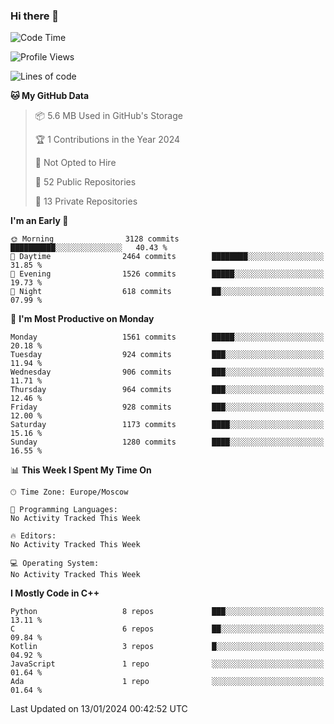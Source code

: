 ### Hi there 👋

<!--
**SemenMartynov/SemenMartynov** is a ✨ _special_ ✨ repository because its `README.md` (this file) appears on your GitHub profile.

Here are some ideas to get you started:

- 🔭 I’m currently working on ...
- 🌱 I’m currently learning ...
- 👯 I’m looking to collaborate on ...
- 🤔 I’m looking for help with ...
- 💬 Ask me about ...
- 📫 How to reach me: ...
- 😄 Pronouns: ...
- ⚡ Fun fact: ...
-->

<!--START_SECTION:waka-->
![Code Time](http://img.shields.io/badge/Code%20Time-0%20secs-blue)

![Profile Views](http://img.shields.io/badge/Profile%20Views-1-blue)

![Lines of code](https://img.shields.io/badge/From%20Hello%20World%20I%27ve%20Written-6.8%20million%20lines%20of%20code-blue)

**🐱 My GitHub Data** 

> 📦 5.6 MB Used in GitHub's Storage 
 > 
> 🏆 1 Contributions in the Year 2024
 > 
> 🚫 Not Opted to Hire
 > 
> 📜 52 Public Repositories 
 > 
> 🔑 13 Private Repositories 
 > 
**I'm an Early 🐤** 

```text
🌞 Morning                3128 commits        ██████████░░░░░░░░░░░░░░░   40.43 % 
🌆 Daytime                2464 commits        ████████░░░░░░░░░░░░░░░░░   31.85 % 
🌃 Evening                1526 commits        █████░░░░░░░░░░░░░░░░░░░░   19.73 % 
🌙 Night                  618 commits         ██░░░░░░░░░░░░░░░░░░░░░░░   07.99 % 
```
📅 **I'm Most Productive on Monday** 

```text
Monday                   1561 commits        █████░░░░░░░░░░░░░░░░░░░░   20.18 % 
Tuesday                  924 commits         ███░░░░░░░░░░░░░░░░░░░░░░   11.94 % 
Wednesday                906 commits         ███░░░░░░░░░░░░░░░░░░░░░░   11.71 % 
Thursday                 964 commits         ███░░░░░░░░░░░░░░░░░░░░░░   12.46 % 
Friday                   928 commits         ███░░░░░░░░░░░░░░░░░░░░░░   12.00 % 
Saturday                 1173 commits        ████░░░░░░░░░░░░░░░░░░░░░   15.16 % 
Sunday                   1280 commits        ████░░░░░░░░░░░░░░░░░░░░░   16.55 % 
```


📊 **This Week I Spent My Time On** 

```text
🕑︎ Time Zone: Europe/Moscow

💬 Programming Languages: 
No Activity Tracked This Week

🔥 Editors: 
No Activity Tracked This Week

💻 Operating System: 
No Activity Tracked This Week
```

**I Mostly Code in C++** 

```text
Python                   8 repos             ███░░░░░░░░░░░░░░░░░░░░░░   13.11 % 
C                        6 repos             ██░░░░░░░░░░░░░░░░░░░░░░░   09.84 % 
Kotlin                   3 repos             █░░░░░░░░░░░░░░░░░░░░░░░░   04.92 % 
JavaScript               1 repo              ░░░░░░░░░░░░░░░░░░░░░░░░░   01.64 % 
Ada                      1 repo              ░░░░░░░░░░░░░░░░░░░░░░░░░   01.64 % 
```




 Last Updated on 13/01/2024 00:42:52 UTC
<!--END_SECTION:waka-->
